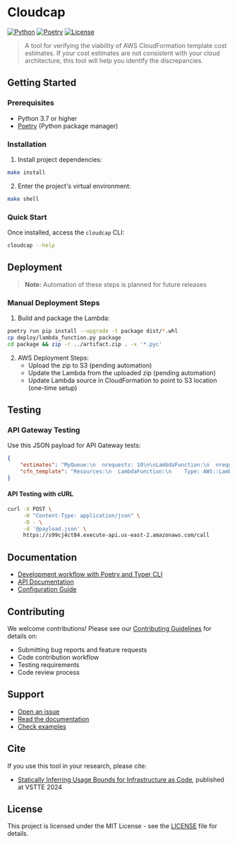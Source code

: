 # Cloudcap

[![Python](https://img.shields.io/badge/python-3.7%2B-blue.svg)](https://www.python.org/downloads/)
[![Poetry](https://img.shields.io/badge/poetry-package%20manager-blue)](https://python-poetry.org/)
[![License](https://img.shields.io/badge/license-MIT-green.svg)](LICENSE)

> A tool for verifying the viability of AWS CloudFormation template cost estimates. If your cost estimates are not consistent with your cloud architecture, this tool will help you identify the discrepancies.

## Getting Started

### Prerequisites

- Python 3.7 or higher
- [Poetry](https://python-poetry.org/docs/) (Python package manager)

### Installation

1. Install project dependencies:
```bash
make install
```

2. Enter the project's virtual environment:
```bash
make shell
```

### Quick Start

Once installed, access the `cloudcap` CLI:
```bash
cloudcap --help
```

## Deployment

> **Note:** Automation of these steps is planned for future releases

### Manual Deployment Steps

1. Build and package the Lambda:
```bash
poetry run pip install --upgrade -t package dist/*.whl
cp deploy/lambda_function.py package
cd package && zip -r ../artifact.zip . -x '*.pyc'
```

2. AWS Deployment Steps:
   - Upload the zip to S3 (pending automation)
   - Update the Lambda from the uploaded zip (pending automation)
   - Update Lambda source in CloudFormation to point to S3 location (one-time setup)

## Testing

### API Gateway Testing

Use this JSON payload for API Gateway tests:

```json
{
    "estimates": "MyQueue:\n  nrequests: 10\n\nLambdaFunction:\n  nrequests: 10",
    "cfn_template": "Resources:\n  LambdaFunction:\n    Type: AWS::Lambda::Function\n    Properties:\n      FunctionName: lambda1\n      Code:\n        S3Bucket: my-source-bucket\n        S3Key: lambda/my-nodejs-app.zip\n      Handler: index.handler\n      Runtime: nodejs8.10\n      Timeout: 60\n      MemorySize: 512\n      Environment:\n        TestQueue: !GetAtt MyQueue.Arn\n\n  LambdaFunctionEventSourceMapping:\n    Type: AWS::Lambda::EventSourceMapping\n    Properties:\n      BatchSize: 10\n      Enabled: true\n      EventSourceArn: !GetAtt MyQueue.Arn\n      FunctionName: !GetAtt LambdaFunction.Arn\n\n  MyQueue:\n    Type: AWS::SQS::Queue\n    Properties:\n      QueueName: queue1\n      DelaySeconds: 0\n      VisibilityTimeout: 120"
}
```

#### API Testing with cURL

```bash
curl -X POST \
     -H "Content-Type: application/json" \
     -D - \
     -d '@payload.json' \
     https://s99cj4ct84.execute-api.us-east-2.amazonaws.com/call
```

## Documentation

- [Development workflow with Poetry and Typer CLI](https://typer.tiangolo.com/tutorial/package/)
- [API Documentation](docs/api.md)
- [Configuration Guide](docs/configuration.md)

## Contributing

We welcome contributions! Please see our [Contributing Guidelines](CONTRIBUTING.md) for details on:

- Submitting bug reports and feature requests
- Code contribution workflow
- Testing requirements
- Code review process

## Support

- [Open an issue](https://github.com/yourusername/cloudcap/issues)
- [Read the documentation](docs/)
- [Check examples](examples/)

## Cite

If you use this tool in your research, please cite:
- [Statically Inferring Usage Bounds for Infrastructure as Code](https://arxiv.org/abs/2402.15632), published at VSTTE 2024

## License

This project is licensed under the MIT License - see the [LICENSE](LICENSE) file for details.

